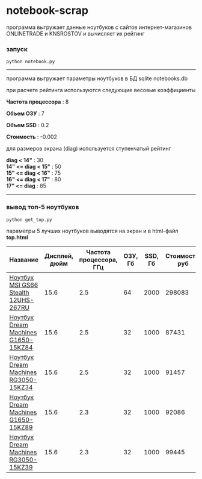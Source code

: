 # notebook-scrap

программа выгружает данные ноутбуков с сайтов интернет-магазинов ONLINETRADE и KNSROSTOV и вычисляет их рейтинг 

### запуск

    python notebook.py
    
* * *

программа выгружает параметры ноутбуков в БД sqlite notebooks.db

при расчете рейтинга используются следующие весовые коэффициенты

**Частота процессора** : 8

**Объем ОЗУ** : 7

**Объем SSD** : 0.2

**Стоимость** : -0.002

для размеров экрана (diag) используется ступенчатый рейтинг

  **diag < 14"** : 30  
  **14" <= diag < 15"** : 50  
  **15" <= diag < 16"** : 75  
  **16" <= diag < 17"** : 80  
  **17" <= diag** : 85  

* * *

### вывод топ-5 ноутбуков

    python get_top.py

параметры 5 лучших ноутбуков выводятся на экран и в html-файл **top.html**

Название | Дисплей, дюйм | Частота процессора, ГГц | ОЗУ, Гб | SSD, Гб | Стоимость, руб | Рейтинг, попугаи
--- | --- | --- | --- | --- | --- | ---
[Ноутбук MSI GS66 Stealth 12UHS-267RU](https://www.knsrostov.ru//product/noutbuk-msi-gs66-stealth-12uhs-267ru/) | 15.6 | 2.5 | 64 | 2000 | 298083 | 346.83399999999995
[Ноутбук Dream Machines G1650-15KZ84](https://www.knsrostov.ru//product/noutbuk-dream-machines-g1650-15kz84/) | 15.6 | 2.5 | 32 | 1000 | 87431 | 344.13800000000003
[Ноутбук Dream Machines RG3050-15KZ34](https://www.knsrostov.ru//product/noutbuk-dream-machines-rg3050-15kz34/) | 15.6 | 2.5 | 32 | 1000 | 91457 | 336.086
[Ноутбук Dream Machines G1650-15KZ89](https://www.knsrostov.ru//product/noutbuk-dream-machines-g1650-15kz89/) | 15.6 | 2.3 | 32 | 1000 | 92086 | 333.22799999999995
[Ноутбук Dream Machines RG3050-15KZ39](https://www.knsrostov.ru//product/noutbuk-dream-machines-rg3050-15kz39/) | 15.6 | 2.3 | 32 | 1000 | 99445 | 318.51

